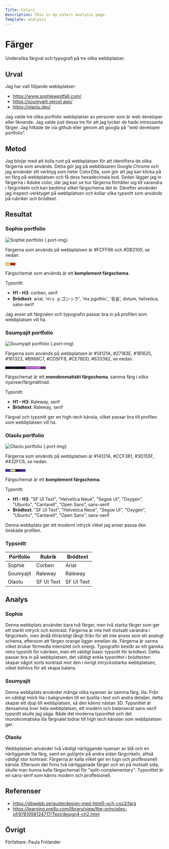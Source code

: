 ```yaml
---
Title: Colors
Description: This is my colors analysis page.
Template: analysis
---
```


Färger
=======================

Undersöka färgval och typografi på tre olika webbplatser.

Urval
-----------------------

Jag har valt följande webbplatser:

- https://www.sophiewestfall.com/
- https://soumyajit.vercel.app/
- https://olaolu.dev/

Jag valde tre olika portfolio webbplatser av personer som är web developer eller liknande. Jag valde just dessa tre för att jag tycker de hade intressanta färger. Jag hittade de via github eller genom att googla på "web developer portfolio".

Metod
-----------------------

Jag börjar med att kolla runt på webbplatsen för att identifiera de olika färgerna som används. Detta gör jag på webbläsaren Google Chrome och jag använder ett verktyg som heter ColorZilla, som gör att jag kan klicka på en färg på webbplatsen och få dess hexadecimala kod. Sedan lägger jag in färgerna i Adobe color, där jag kan se hur färgerna förhåller sig till varandra i färgcirkeln och kan bedöma vilket färgschema det är. Därefter använder jag inspect-verktyget på webbplatsen och kollar vilka typsnitt som används på rubriker och brödtext.

Resultat
-----------------------

### Sophie portfolio

![Sophie portfolio](%assets_url%/img/portfolio_sophie.png) {.port-img}

Färgerna som används på webbplatsen är #FCFF66 och #DB2100, se nedan.

<table class="color-table sophie">
<tr>
<td style="background-color: #FCFF66">
<td style="background-color: #DB2100">
</tr>
</table>

Färgschemat som används är ett **komplement färgschema**.

Typsnitt:
- **H1 - H3**: corben, serif
- **Brödtext**: arial, 'ｍｓ ｐゴシック', 'ms pgothic', '돋움', dotum, helvetica, sans-serif

Jag anser att färgvalen och typografin passar bra in på profilen som webbplatsen vill ha.

### Soumyajit portfolio

![Soumyajit portfolio](%assets_url%/img/portfolio_soumyajit.png) {.port-img}

Färgerna som används på webbplatsen är #14121A, #27183E, #1B1625, #161323, #B968C7, #CD5FF8, #CE78DD, #633382, se nedan.

<table class="color-table sophie">
<tr>
<td style="background-color: #14121A">
<td style="background-color: #27183E">
<td style="background-color: #1B1625">
<td style="background-color: #161323">
<td style="background-color: #B968C7">
<td style="background-color: #CD5FF8">
<td style="background-color: #CE78DD">
<td style="background-color: #633382">
</tr>
</table>

Färgschemat är ett **monokromatiskt färgschema**, samma färg i olika nyanser/färgmättnad.

Typsnitt:
- **H1 - H3**: Raleway, serif
- **Brödtext**: Raleway, serif

Färgval och typsnitt ger en high-tech känsla, vilket passar bra till profilen som webbplatsen vill ha.

### Olaolu portfolio

![Olaolu portfolio](%assets_url%/img/portfolio_olaolu.png) {.port-img}

Färgerna som används på webbplatsen är #14121A, #CCF381, #3D155F, #432FC6, se nedan.

<table class="color-table sophie">
<tr>
<td style="background-color: #4831D4">
<td style="background-color: #CCF381">
<td style="background-color: #3D155F">
<td style="background-color: #432FC6">
</tr>
</table>

Färgschemat är ett **komplement färgschema**.

Typsnitt:
- **H1 - H3**: "SF UI Text", "Helvetica Neue", "Segoe UI", "Oxygen", "Ubuntu", "Cantarell", "Open Sans", sans-serif
- **Brödtext**: "SF UI Text", "Helvetica Neue", "Segoe UI", "Oxygen", "Ubuntu", "Cantarell", "Open Sans", sans-serif

Denna webbplats ger ett modernt intryck vilket jag anser passa den önskade profilen.

### Typsnitt

| Portfolio | Rubrik     | Brödtext    |
|-----------|----------  |-------------|
| Sophie    | Corben     | Arial       |
| Soumyajit | Raleway    | Raleway     |
| Olaolu    | SF UI Text | SF UI Text  |

Analys
-----------------------

### Sophie

Denna webbplats använder bara två färger, men två starka färger som ger ett starkt intryck och kontrast. Färgerna är inte helt motsatt varandra i färgcirkeln, men ändå tillräckligt långt ifrån för att inte anses som ett analogt schema, eftersom att färgen orange ligger emellan de. Färgerna är varma vilket brukar förmedla intensitet och energi. Typografin består av ett ganska retro typsnitt för rubriken, men ett väldigt basic typsnitt för brödtext. Detta passar bra in på webbplatsen, det väldigt enkla typsnittet i brödtexten skapar något sorts kontrast mot den i övrigt intrycksstarka webbplatsen, vilket behövs för att skapa balans.

### Soumyajit

Denna webbplats använder många olika nyanser av samma färg, lila. Från en väldigt mörk lila i bakgrunden till en ljuslila i text och andra detaljer, detta skapar ett djup till webbplatsen, så den känns nästan 3D. Typsnittet är densamma över hela webbplatsen, ett modern och balanserat sans-serif typsnitt skulle jag säga. Både det moderna typsnittet och det monokromatiska lila färgvalet bidrar till high tech känslan som webbplatsen ger.

### Olaolu

Webbplatsen använder två väldigt närliggande nyanser av blå och en närliggande lila färg, samt en gul/grön på andra sidan färgcirkeln, alltså väldigt stor kontrast. Färgerna är kalla vilket ger en lugn och proffesionell känsla. Eftersom det finns två närligganade färger och en på motsatt sida, skulle man kunna kalla färgschemat för "split-complementary". Typsnittet är en sans-serif som känns modern och proffesionell.

Referenser
-----------------------

- https://dbwebb.se/guide/design-med-html5-och-css3/farg
- https://learning.oreilly.com/library/view/the-principles-of/9781098124717/Text/design4-ch2.html

Övrigt
-----------------------

Författare: Paula Frölander